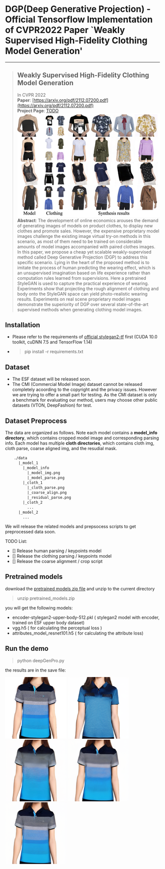 # DGP(Deep Generative Projection) - Official Tensorflow Implementation of CVPR2022 Paper `Weakly Supervised High-Fidelity Clothing Model Generation'
---
> ## Weakly Supervised High-Fidelity Clothing Model Generation
> In CVPR 2022<br>
> **Paper**: [https://arxiv.org/pdf/2112.07200.pdf](https://arxiv.org/pdf/2112.07200.pdf)<br>
> **Project Page**: [TODO](TODO)<br>
>![Clothing Model Generation](imgs/figure1.png "Clothing Model Generation")<br>
> **Abstract**: The development of online economics arouses the demand of generating images of models on product clothes, to display new clothes and promote sales. However, the expensive  proprietary model images challenge the existing image virtual try-on methods in this scenario, as most of them need to be trained on considerable amounts of model images accompanied with paired clothes images. In this paper, we propose a cheap yet scalable weakly-supervised method called Deep Generative Projection (DGP) to address this specific scenario. Lying in the heart of the proposed method is to imitate the process of human predicting the wearing effect, which is an unsupervised imagination based on life experience rather than computation rules learned from supervisions. Here a pretrained StyleGAN is used to capture the practical experience of wearing. Experiments show that projecting the rough alignment of clothing and body onto the StyleGAN space can yield photo-realistic wearing results. Experiments on real scene proprietary model images demonstrate the superiority of DGP over several state-of-the-art supervised methods when generating clothing model images.

## Installation
- Please refer to the requirements of [official stylegan2-tf](https://github.com/NVlabs/stylegan2) first (CUDA 10.0 toolkit, cuDNN 7.5 and TensorFlow 1.14)

- > pip install -r requirements.txt

## Dataset
- The ESF dataset will be released soon.<br>
- The CMI (Commercial Model Image) dataset cannot be released completely acoording to the copyright and the privacy issues. However we are trying to offer a small part for testing. As the CMI dataset is only a benchmark for evaluating our method, users may choose other public datasets (VTON, DeepFashion) for test.

## Dataset Preprocess
The data are organized as follows. Note each model contains a **model_info directory**, which contains cropped model image and corresponding parsing info. Each model has multiple **cloth directories**, which contains cloth img, cloth parse, coarse aligned img, and the resudial mask.

```
    ./data 
      |_model_1 
        |_model_info
          |_model_img.png
          |_model_parse.png
        |_cloth_1
          |_cloth_parse.png
          |_coarse_align.png
          |_residual_parse.png
        |_cloth_2
          ...
      |_model_2
        ...
```

We will release the related models and prepsocess scripts to get preprocessed data soon.

TODO List: 
- [] Release human parsing / keypoints model
- [] Release the clothing parsing / keypoints model
- [] Release the coarse alignment / crop script


## Pretrained models
download the [pretrained models zip file](https://jinhong-macheng.oss-cn-zhangjiakou.aliyuncs.com/DGP/pretrained_models.zip) and unzip to the current directory

> unzip pretrained_models.zip

you will get the following models:
- encoder-stylegan2-upper-body-512.pkl ( stylegan2 model with encoder, trained on ESF upper body dataset)
- vgg.h5 ( for calculating the perceptual loss )
- attributes_model_resnet101.h5 ( for calculating the attribute loss)


## Run the demo
> python deepGenPro.py

the results are in the save file:

<img src="imgs/rough_alignment.png" alt="rough alignment" width="200"/>
<img src="imgs/outputs_encoder.png" alt="encoder result" width="200"/>
<img src="imgs/outputs_projection.png" alt="projection result" width="200"/>
<img src="imgs/outputs_semantic_search.png" alt="semantic search result" width="200"/>
<img src="imgs/outputs_pattern_search.png" alt="pattern search result" width="200"/>


